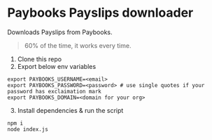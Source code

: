 # Paybooks Payslips downloader

Downloads Payslips from Paybooks.

> 60% of the time, it works every time.

1. Clone this repo
2. Export below env variables
```
export PAYBOOKS_USERNAME=<email>
export PAYBOOKS_PASSWORD=<password> # use single quotes if your password has exclaimation mark
export PAYBOOKS_DOMAIN=<domain for your org>
```
3. Install dependencies & run the script
```
npm i
node index.js
```
